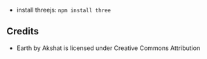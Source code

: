 
- install threejs: `npm install three`


## Credits
- Earth by Akshat is licensed under Creative Commons Attribution
